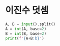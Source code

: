 # 이진수 덧셈

```python
A, B = input().split()
A = int(A, base=2)
B = int(B, base=2)
print(f'{A+B:b}')
```

